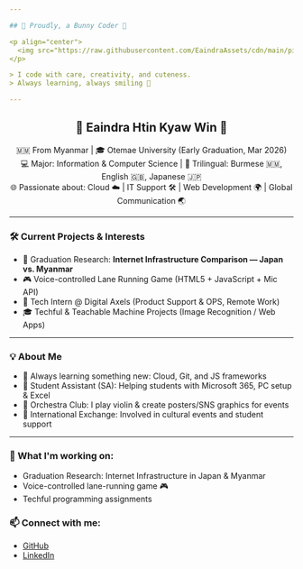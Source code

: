 ```yaml
---

## 🌸 Proudly, a Bunny Coder 🐰

<p align="center">
  <img src="https://raw.githubusercontent.com/EaindraAssets/cdn/main/pinkbunny-cute.png" width="150">
</p>

> I code with care, creativity, and cuteness.  
> Always learning, always smiling 🌟

---
```


<h2 align="center">🌟 Eaindra Htin Kyaw Win 🌟</h2>

<p align="center">
  🇲🇲 From Myanmar | 🎓 Otemae University (Early Graduation, Mar 2026)<br>
  💻 Major: Information & Computer Science | 💬 Trilingual: Burmese 🇲🇲, English 🇬🇧, Japanese 🇯🇵<br>
  🌐 Passionate about: Cloud ☁️ | IT Support 🛠️ | Web Development 🌍 | Global Communication 🌏
</p>

---

### 🛠️ Current Projects & Interests

- 🧪 Graduation Research: **Internet Infrastructure Comparison — Japan vs. Myanmar**
- 🎮 Voice-controlled Lane Running Game (HTML5 + JavaScript + Mic API)
- 💼 Tech Intern @ Digital Axels (Product Support & OPS, Remote Work)
- 🎓 Techful & Teachable Machine Projects (Image Recognition / Web Apps)

---

### 💡 About Me

- 🌱 Always learning something new: Cloud, Git, and JS frameworks
- 🤝 Student Assistant (SA): Helping students with Microsoft 365, PC setup & Excel
- 🎻 Orchestra Club: I play violin & create posters/SNS graphics for events
- 🌸 International Exchange: Involved in cultural events and student support

---

### 🌱 What I'm working on:
- Graduation Research: Internet Infrastructure in Japan & Myanmar
- Voice-controlled lane-running game 🎮
- Techful programming assignments

### 📫 Connect with me:
- [GitHub](https://github.com/Eaindra22)
- [LinkedIn](https://www.linkedin.com/in/enna-eaindra-aba672318/) 

